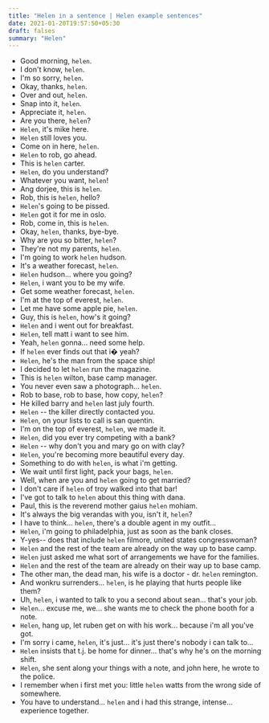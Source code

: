 ```yaml
---
title: "Helen in a sentence | Helen example sentences"
date: 2021-01-20T19:57:50+05:30
draft: falses
summary: "Helen"
---
```

- Good morning, `helen`.
- I don't know, `helen`.
- I'm so sorry, `helen`.
- Okay, thanks, `helen`.
- Over and out, `helen`.
- Snap into it, `helen`.
- Appreciate it, `helen`.
- Are you there, `helen`?
- `Helen`, it's mike here.
- `Helen` still loves you.
- Come on in here, `helen`.
- `Helen` to rob, go ahead.
- This is `helen` carter.
- `Helen`, do you understand?
- Whatever you want, `helen`!
- Ang dorjee, this is `helen`.
- Rob, this is `helen`, hello?
- `Helen`'s going to be pissed.
- `Helen` got it for me in oslo.
- Rob, come in, this is `helen`.
- Okay, `helen`, thanks, bye-bye.
- Why are you so bitter, `helen`?
- They're not my parents, `helen`.
- I'm going to work `helen` hudson.
- It's a weather forecast, `helen`.
- `Helen` hudson... where you going?
- `Helen`, i want you to be my wife.
- Get some weather forecast, `helen`.
- I'm at the top of everest, `helen`.
- Let me have some apple pie, `helen`.
- Guy, this is `helen`, how's it going?
- `Helen` and i went out for breakfast.
- `Helen`, tell matt i want to see him.
- Yeah, `helen` gonna... need some help.
- If `helen` ever finds out that i� yeah?
- `Helen`, he's the man from the space ship!
- I decided to let `helen` run the magazine.
- This is `helen` wilton, base camp manager.
- You never even saw a photograph... `helen`.
- Rob to base, rob to base, how copy, `helen`?
- He killed barry and `helen` last july fourth.
- `Helen` -- the killer directly contacted you.
- `Helen`, on your lists to call is san quentin.
- I'm on the top of everest, `helen`, we made it.
- `Helen`, did you ever try competing with a bank?
- `Helen` -- why don't you and mary go on with clay?
- `Helen`, you're becoming more beautiful every day.
- Something to do with `helen`, is what i'm getting.
- We wait until first light, pack your bags, `helen`.
- Well, when are you and `helen` going to get married?
- I don't care if `helen` of troy walked into that bar!
- I've got to talk to `helen` about this thing with dana.
- Paul, this is the reverend mother gaius `helen` mohiam.
- It's always the big verandas with you, isn't it, `helen`?
- I have to think... `helen`, there's a double agent in my outfit...
- `Helen`, i'm going to philadelphia, just as soon as the bank closes.
- Y-yes-- does that include `helen` filmore, united states congresswoman?
- `Helen` and the rest of the team are already on the way up to base camp.
- `Helen` just asked me what sort of arrangements we have for the families.
- `Helen` and the rest of the team are already on their way up to base camp.
- The other man, the dead man, his wife is a doctor - dr. `helen` remington.
- And wonkru surrenders... `helen`, is he playing that hurts people like them?
- Uh, `helen`, i wanted to talk to you a second about sean... that's your job.
- `Helen`... excuse me, we... she wants me to check the phone booth for a note.
- `Helen`, hang up, let ruben get on with his work... because i'm all you've got.
- I'm sorry i came, `helen`, it's just... it's just there's nobody i can talk to...
- `Helen` insists that t.j. be home for dinner... that's why he's on the morning shift.
- `Helen`, she sent along your things with a note, and john here, he wrote to the police.
- I remember when i first met you: little `helen` watts from the wrong side of somewhere.
- You have to understand... `helen` and i had this strange, intense... experience together.
                 
